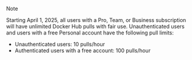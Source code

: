 > [!NOTE]
>
> Starting April 1, 2025, all users with a Pro, Team, or Business
> subscription will have unlimited Docker Hub pulls with fair use.
> Unauthenticated users and users with a free Personal account have the
> following pull limits:
>    - Unauthenticated users: 10 pulls/hour
>    - Authenticated users with a free account: 100 pulls/hour